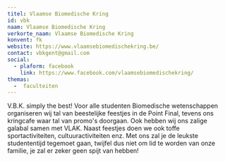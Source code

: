 ```yaml
---
titel: Vlaamse Biomedische Kring
id: vbk
naam: Vlaamse Biomedische Kring
verkorte_naam: Vlaamse Biomedische Kring
konvent: fk
website: https://www.vlaamsebiomedischekring.be/
contact: vbkgent@gmail.com
social:
  - plaform: facebook
    link: https://www.facebook.com/vlaamsebiomedischekring/
themas:
  -  faculteiten
---
```

V.B.K. simply the best! Voor alle studenten Biomedische wetenschappen organiseren wij tal van beestelijke feestjes in de Point Final, tevens ons kringcafe waar tal van promo's doorgaan. Ook hebben wij ons zalige galabal samen met VLAK. Naast feestjes doen we ook toffe sportactiviteiten, cultuuractiviteiten enz. Met ons zal je de leukste studententijd tegemoet gaan, twijfel dus niet om lid te worden van onze familie, je zal er zeker geen spijt van hebben!
